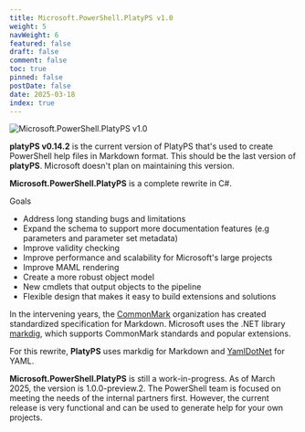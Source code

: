 ```yaml
---
title: Microsoft.PowerShell.PlatyPS v1.0
weight: 5
navWeight: 6
featured: false
draft: false
comment: false
toc: true
pinned: false
postDate: false
date: 2025-03-18
index: true
---
```

<!-- markdownlint-disable MD041 -->

![Microsoft.PowerShell.PlatyPS v1.0][04]

**platyPS v0.14.2** is the current version of PlatyPS that's used to create PowerShell help files in
Markdown format. This should be the last version of **platyPS**. Microsoft doesn't plan on
maintaining this version.

**Microsoft.PowerShell.PlatyPS** is a complete rewrite in C#.

Goals

- Address long standing bugs and limitations
- Expand the schema to support more documentation features (e.g parameters and parameter set
  metadata)
- Improve validity checking
- Improve performance and scalability for Microsoft's large projects
- Improve MAML rendering
- Create a more robust object model
- New cmdlets that output objects to the pipeline
- Flexible design that makes it easy to build extensions and solutions

In the intervening years, the [CommonMark][01] organization has created standardized specification
for Markdown. Microsoft uses the .NET library [markdig][03], which supports CommonMark standards and
popular extensions.

For this rewrite, **PlatyPS** uses markdig for Markdown and [YamlDotNet][02] for YAML.

**Microsoft.PowerShell.PlatyPS** is still a work-in-progress. As of March 2025, the version is
1.0.0-preview.2. The PowerShell team is focused on meeting the needs of the internal partners first.
However, the current release is very functional and can be used to generate help for your own
projects.

<!-- link references -->
[01]: https://commonmark.org/
[02]: https://github.com/aaubry/YamlDotNet
[03]: https://github.com/xoofx/markdig
[04]: images/platypsv1/05-platypsv1.png
